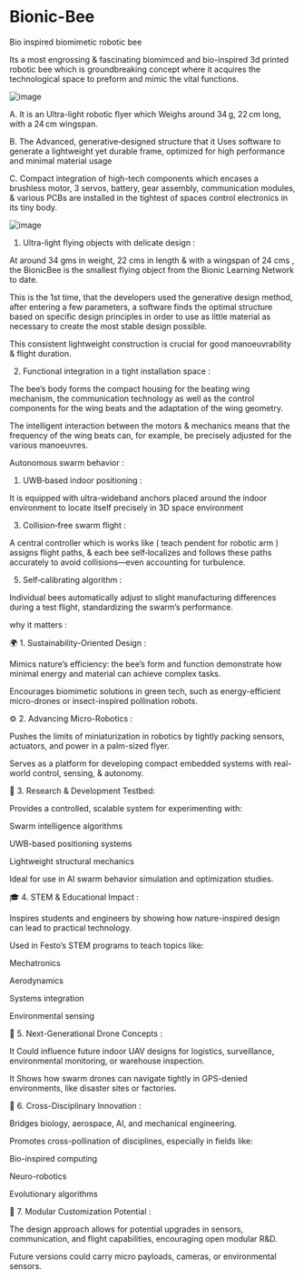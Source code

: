 # Bionic-Bee
Bio inspired biomimetic robotic bee

Its a most engrossing & fascinating biomimced and bio-inspired 3d printed robotic bee which is groundbreaking concept where it acquires the technological space to preform and mimic the vital functions. 



![image](https://github.com/user-attachments/assets/7fca9279-834c-43bf-a8d2-79e88551c410)



A. It is an Ultra-light robotic flyer which Weighs around 34 g, 22 cm long, with a 24 cm wingspan.


B. The Advanced, generative‑designed structure that it Uses software to generate a lightweight yet durable frame, optimized for high performance and minimal material usage


C. Compact integration of high-tech components which encases a brushless motor, 3 servos, battery, gear assembly, communication modules, & various PCBs are installed in the tightest of spaces control electronics in its tiny body.


![image](https://github.com/user-attachments/assets/74f1a931-547a-4881-9496-ad6120bc855f)



1. Ultra-light flying objects with delicate design :


At around 34 gms in weight, 22 cms in length & with a wingspan of 24 cms , the BionicBee is the smallest flying object from the Bionic Learning Network to date.

This is the 1st time, that the developers used the generative design method, after entering a few parameters, a software finds the optimal structure based on specific design principles in order to use as little material as necessary to create the most stable design possible. 

This consistent lightweight construction is crucial for good manoeuvrability & flight duration.



2. Functional integration in a tight installation space :


The bee’s body forms the compact housing for the beating wing mechanism, the communication technology as well as the control components for the wing beats and the adaptation of the wing geometry.

The intelligent interaction between the motors & mechanics means that the frequency of the wing beats can, for example, be precisely adjusted for the various manoeuvres.



Autonomous swarm behavior :


1. UWB‑based indoor positioning :
   
It is equipped with ultra-wideband anchors placed around the indoor environment to locate itself precisely in 3D space environment


3. Collision‑free swarm flight :

A central controller which is works like ( teach pendent for robotic arm ) assigns flight paths, & each bee self‑localizes and follows these paths accurately to avoid collisions—even accounting for turbulence.


5. Self‑calibrating algorithm :
   
Individual bees automatically adjust to slight manufacturing differences during a test flight, standardizing the swarm’s performance.




why it matters : 


🌍 1. Sustainability-Oriented Design :

Mimics nature’s efficiency: the bee’s form and function demonstrate how minimal energy and material can achieve complex tasks.

Encourages biomimetic solutions in green tech, such as energy-efficient micro-drones or insect-inspired pollination robots.



⚙️ 2. Advancing Micro-Robotics :

Pushes the limits of miniaturization in robotics by tightly packing sensors, actuators, and power in a palm-sized flyer.

Serves as a platform for developing compact embedded systems with real-world control, sensing, & autonomy.



🧪 3. Research & Development Testbed:

Provides a controlled, scalable system for experimenting with:

Swarm intelligence algorithms

UWB-based positioning systems

Lightweight structural mechanics

Ideal for use in AI swarm behavior simulation and optimization studies.




🎓 4. STEM & Educational Impact :

Inspires students and engineers by showing how nature-inspired design can lead to practical technology.

Used in Festo’s STEM programs to teach topics like:

Mechatronics

Aerodynamics

Systems integration

Environmental sensing




🚁 5. Next-Generational Drone Concepts :

It Could influence future indoor UAV designs for logistics, surveillance, environmental monitoring, or warehouse inspection.

It Shows how swarm drones can navigate tightly in GPS-denied environments, like disaster sites or factories.




🧬 6. Cross-Disciplinary Innovation : 

Bridges biology, aerospace, AI, and mechanical engineering.

Promotes cross-pollination of disciplines, especially in fields like:

Bio-inspired computing

Neuro-robotics

Evolutionary algorithms




🧩 7. Modular Customization Potential :

The design approach allows for potential upgrades in sensors, communication, and flight capabilities, encouraging open modular R&D.

Future versions could carry micro payloads, cameras, or environmental sensors.
